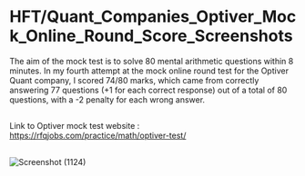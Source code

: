 # HFT/Quant_Companies_Optiver_Mock_Online_Round_Score_Screenshots


The aim of the mock test is to solve 80 mental arithmetic questions within 8 minutes. In my fourth attempt at the mock online round test for the Optiver Quant company, I scored 74/80 marks, which came from correctly answering 77 questions (+1 for each correct response) out of a total of 80 questions, with a -2 penalty for each wrong answer.





##

Link to Optiver mock test website : https://rfqjobs.com/practice/math/optiver-test/


## 
![Screenshot (1124)](https://github.com/ianuj4231/Quant_Companies_Mock_Online_Round_Score_Screenshots/assets/134675919/855ed3d9-27d8-4870-a2a4-a28e61edff68)
